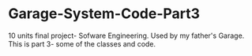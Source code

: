 # Garage-System-Code-Part3

10 units final project- Sofware Engineering. Used by my father's Garage. This is part 3- some of the classes and code.
